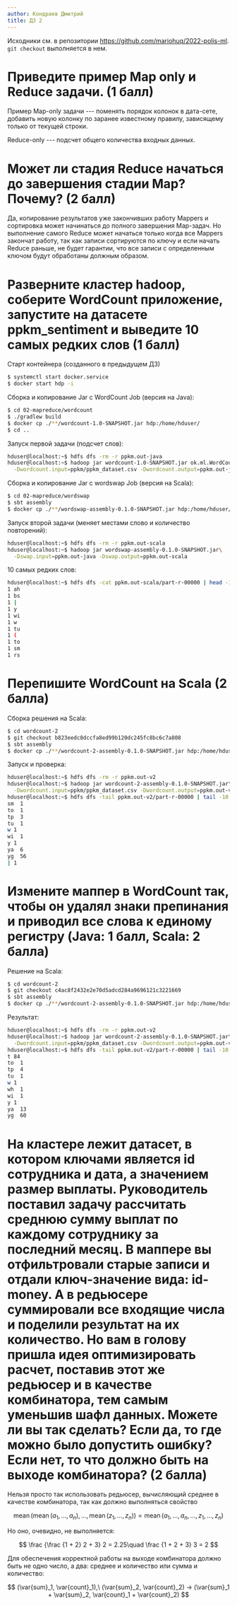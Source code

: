```yaml
---
author: Кондраев Дмитрий
title: ДЗ 2
---
```


Исходники см. в репозитории <https://github.com/mariohuq/2022-polis-ml>. `git checkout` выполняется в нем.

# Приведите пример Map only и Reduce задачи. (1 балл)

Пример Map-only задачи --- поменять порядок колонок в дата-сете, добавить новую колонку по заранее известному правилу, зависящему только от текущей строки.

Reduce-only --- подсчет общего количества входных данных.

# Может ли стадия Reduce начаться до завершения стадии Map? Почему? (2 балл)

Да, копирование результатов уже закончивших работу Mappers и сортировка может начинаться до полного завершения Map-задач. Но выполнение самого Reduce может начаться только когда все Mappers закончат работу, так как записи сортируются по ключу и если начать Reduce раньше, не будет гарантии, что все записи с определенным ключом будут обработаны должным образом.

# Разверните кластер hadoop, соберите WordCount приложение, запустите на датасете ppkm_sentiment и выведите 10 самых редких слов (1 балл)

<!-- 
# python map reduce

```shell
$ docker cp mapper.py hdp:/home/hduser
$ docker cp reducer2.py hdp:/home/hduser
```

```shell
hduser@localhost:~$ hadoop jar ./hadoop/share/hadoop/tools/lib/hadoop-streaming-2.10.1.jar \
    -D mapred.reduce.tasks=2 \
    -files mapper.py,reducer2.py \
    -mapper mapper.py \
    -reducer reducer2.py \
    -input ppkm \
    -output ppkm.out
```
-->

Старт контейнера (созданного в предыдущем ДЗ)

```bash
$ systemctl start docker.service
$ docker start hdp -i
```

Сборка и копирование Jar с WordCount Job (версия на Java):

```bash
$ cd 02-mapreduce/wordcount
$ ./gradlew build
$ docker cp ./**/wordcount-1.0-SNAPSHOT.jar hdp:/home/hduser/ 
$ cd ..
```

Запуск первой задачи (подсчет слов):

```bash
hduser@localhost:~$ hdfs dfs -rm -r ppkm.out-java
hduser@localhost:~$ hadoop jar wordcount-1.0-SNAPSHOT.jar ok.ml.WordCount\
  -Dwordcount.input=ppkm/ppkm_dataset.csv -Dwordcount.output=ppkm.out-java
```

Сборка и копирование Jar с wordswap Job (версия на Scala):

```bash
$ cd 02-mapreduce/wordswap
$ sbt assembly
$ docker cp ./**/wordswap-assembly-0.1.0-SNAPSHOT.jar hdp:/home/hduser/
```

Запуск второй задачи (меняет местами слово и количество повторений):

```bash
hduser@localhost:~$ hdfs dfs -rm -r ppkm.out-scala
hduser@localhost:~$ hadoop jar wordswap-assembly-0.1.0-SNAPSHOT.jar\
  -Dswap.input=ppkm.out-java -Dswap.output=ppkm.out-scala
```

10 самых редких слов:

```bash
hduser@localhost:~$ hdfs dfs -cat ppkm.out-scala/part-r-00000 | head -11
1 ah
1 bs
1 |
1 y
1 wi
1 w
1 tu
1 (
1 to
1 sm
1 rs
```

# Перепишите WordCount на Scala (2 балла)

Сборка решения на Scala:

```bash
$ cd wordcount-2
$ git checkout b823eedc8dccfa8ed99b120dc245fc8bc6c7a808
$ sbt assembly
$ docker cp ./**/wordcount-2-assembly-0.1.0-SNAPSHOT.jar hdp:/home/hduser/
```

Запуск и проверка:

```bash
hduser@localhost:~$ hdfs dfs -rm -r ppkm.out-v2
hduser@localhost:~$ hadoop jar wordcount-2-assembly-0.1.0-SNAPSHOT.jar\
  -Dwordcount.input=ppkm/ppkm_dataset.csv -Dwordcount.output=ppkm.out-v2
hduser@localhost:~$ hdfs dfs -tail ppkm.out-v2/part-r-00000 | tail -10
sm  1
to  1
tp  3
tu  1
w 1
wi  1
y 1
ya  6
yg  56
| 1
```

# Измените маппер в WordCount так, чтобы он удалял знаки препинания и приводил все слова к единому регистру (Java: 1 балл, Scala: 2 балла)

Решение на Scala:

```bash
$ cd wordcount-2
$ git checkout c4ac8f2432e2e70d5adcd284a9696121c3221669
$ sbt assembly
$ docker cp ./**/wordcount-2-assembly-0.1.0-SNAPSHOT.jar hdp:/home/hduser/
```

Результат:

```bash
hduser@localhost:~$ hdfs dfs -rm -r ppkm.out-v2
hduser@localhost:~$ hadoop jar wordcount-2-assembly-0.1.0-SNAPSHOT.jar\
  -Dwordcount.input=ppkm/ppkm_dataset.csv -Dwordcount.output=ppkm.out-v2
hduser@localhost:~$ hdfs dfs -tail ppkm.out-v2/part-r-00000 | tail -10
t 84
to  1
tp  4
tu  1
w 1
wh  1
wi  1
y 1
ya  13
yg  60
```


# На кластере лежит датасет, в котором ключами является id сотрудника и дата, а значением размер выплаты. Руководитель поставил задачу рассчитать среднюю сумму выплат по каждому сотруднику за последний месяц. В маппере вы отфильтровали старые записи и отдали ключ-значение вида: id-money. А в редьюсере суммировали все входящие числа и поделили результат на их количество. Но вам в голову пришла идея оптимизировать расчет, поставив этот же редьюсер и в качестве комбинатора, тем самым уменьшив шафл данных. Можете ли вы так сделать? Если да, то где можно было допустить ошибку? Если нет, то что должно быть на выходе комбинатора? (2 балла)

Нельзя просто так использовать редьюсер, вычисляющий среднее в качестве комбинатора, так как должно выполняться свойство

$$ \operatorname{mean}\left( \operatorname{mean}(a_1,\dotsc,a_n),\dotsc,\operatorname{mean}(z_1,\dotsc,z_n)\right) = \operatorname{mean}(a_1,\dotsc,a_n,\dotsc,z_1,\dotsc,z_n)
$$

Но оно, очевидно, не выполняется:

$$
  \frac {\frac {1 + 2} 2 + 3} 2 = 2.25\quad
  \frac {1 + 2 + 3} 3 = 2
$$

Для обеспечения корректной работы на выходе комбинатора должно быть не одно число, а два: среднее и количество или сумма и количество:

$$
(\var{sum}_1, \var{count}_1),\ (\var{sum}_2, \var{count}_2) → (\var{sum}_1 + \var{sum}_2, \var{count}_1 + \var{count}_2)
$$
